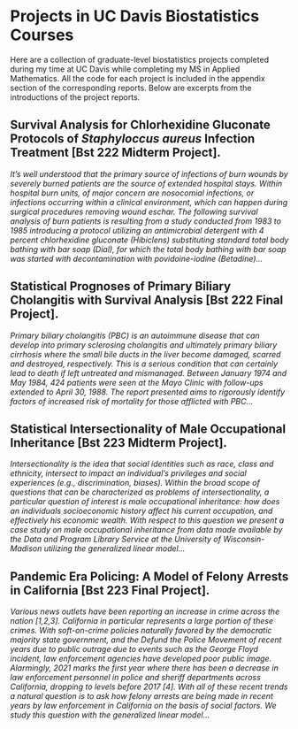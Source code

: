 # Projects in UC Davis Biostatistics Courses

Here are a collection of graduate-level biostatistics projects completed during my time at UC Davis while completing my MS in Applied Mathematics. 
All the code for each project is included in the appendix section of the corresponding reports.
Below are excerpts from the introductions of the project reports. 

## Survival Analysis for Chlorhexidine Gluconate Protocols of *Staphyloccus aureus* Infection Treatment [Bst 222 Midterm Project].

*It’s well understood that the primary source of infections of burn wounds by severely burned patients are the
source of extended hospital stays. Within hospital burn units, of major concern are nosocomial infections, or
infections occurring within a clinical environment, which can happen during surgical procedures removing
wound eschar. The following survival analysis of burn patients is resulting from a study conducted from 1983
to 1985 introducing a protocol utilizing an antimicrobial detergent with 4 percent chlorhexidine gluconate
(Hibiclens) substituting standard total body bathing with bar soap (Dial), for which the total body bathing
with bar soap was started with decontamination with povidoine-iodine (Betadine)...*

## Statistical Prognoses of Primary Biliary Cholangitis with Survival Analysis [Bst 222 Final Project].

*Primary biliary cholangitis (PBC) is an autoimmune disease that can develop into primary sclerosing
cholangitis and ultimately primary biliary cirrhosis where the small bile ducts in the liver become damaged,
scarred and destroyed, respectively. This is a serious condition that can certainly lead to death if left untreated
and mismanaged. Between January 1974 and May 1984, 424 patients were seen at the Mayo Clinic with
follow-ups extended to April 30, 1988. The report presented aims to rigorously identify factors of increased
risk of mortality for those afflicted with PBC...*

## Statistical Intersectionality of Male Occupational Inheritance [Bst 223 Midterm Project].

*Intersectionality is the idea that social identities such as race, class and ethnicity, intersect to impact an
individual’s privileges and social experiences (e.g., discrimination, biases). Within the broad scope of questions
that can be characterized as problems of intersectionality, a particular question of interest is male occupational
inheritance: how does an individuals socioeconomic history affect his current occupation, and effectively his
economic wealth. With respect to this question we present a case study on male occupational inheritance
from data made available by the Data and Program Library Service at the University of Wisconsin-Madison
utilizing the generalized linear model...*


## Pandemic Era Policing: A Model of Felony Arrests in California [Bst 223 Final Project].

*Various news outlets have been reporting an increase in crime across the nation [1,2,3]. California in particular
represents a large portion of these crimes. With soft-on-crime policies naturally favored by the democratic majority state government, 
and the Defund the Police Movement of recent years due to public outrage due
to events such as the George Floyd incident, law enforcement agencies have developed poor public image.
Alarmingly, 2021 marks the first year where there has been a decrease in law enforcement personnel in police
and sheriff departments across California, dropping to levels before 2017 [4]. With all of these recent trends a
natural question is to ask how felony arrests are being made in recent years by law enforcement in California
on the basis of social factors. We study this question with the generalized linear model...*
